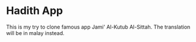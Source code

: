 # Hadith App

This is my try to clone famous app Jami' Al-Kutub Al-Sittah. The translation will be in malay instead.
